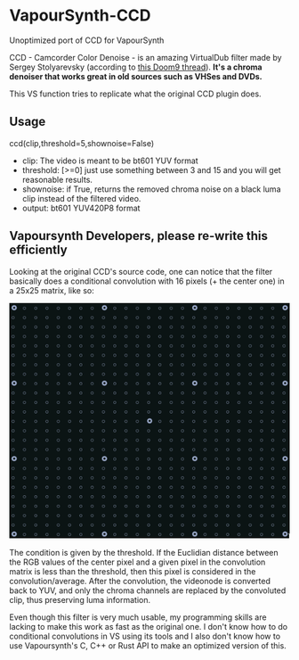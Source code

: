 # VapourSynth-CCD
Unoptimized port of CCD for VapourSynth

CCD - Camcorder Color Denoise - is an amazing VirtualDub filter made by Sergey Stolyarevsky (according to [this Doom9 thread](https://forum.doom9.net/showthread.php?t=181549&page=2)).
**It's a chroma denoiser that works great in old sources such as VHSes and DVDs.**

This VS function tries to replicate what the original CCD plugin does.

## Usage
ccd(clip,threshold=5,shownoise=False)

- clip: The video is meant to be bt601 YUV format
- threshold: [>=0] just use something between 3 and 15 and you will get reasonable results.
- shownoise: if True, returns the removed chroma noise on a black luma clip instead of the filtered video.
- output: bt601 YUV420P8 format


## Vapoursynth Developers, please re-write this efficiently

Looking at the original CCD's source code, one can notice that the filter basically does a conditional convolution with 16 pixels (+ the center one) in a 25x25 matrix, like so:

![conv matrix illustration](https://github.com/DomBito/VapourSynth-CCD/blob/main/matrix.png?raw=true)

The condition is given by the threshold. If the Euclidian distance between the RGB values of the center pixel and a given pixel in the convolution matrix is less than the threshold, then this pixel is considered in the convolution/average.
After the convolution, the videonode is converted back to YUV, and only the chroma channels are replaced by the convoluted clip, thus preserving luma information.

Even though this filter is very much usable, my programming skills are lacking to make this work as fast as the original one. I don't know how to do conditional convolutions in VS using its tools and I also don't know how to use Vapoursynth's C, C++ or Rust API to make an optimized version of this.
